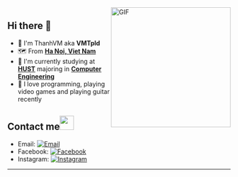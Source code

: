 <img align="right" alt="GIF" height="270px" src="https://media.giphy.com/media/du3J3cXyzhj75IOgvA/giphy.gif"/>

## Hi there 👋
- 🙋 I'm ThanhVM aka **VMTpld**
- 🗺 From **[Ha Noi, Viet Nam](https://en.wikipedia.org/wiki/Hanoi)**
- 📑 I'm currently studying at **[HUST](https://en.hust.edu.vn/home)** majoring in **[Computer Engineering](https://ts.hust.edu.vn/nganh-dao-tao/computer-engineering)**
- 🤟 I love programming, playing video games and playing guitar recently
## Contact me<img src="https://raw.githubusercontent.com/ShahriarShafin/ShahriarShafin/main/Assets/handshake.gif" height="32px">
- Email: [![Email](https://img.shields.io/badge/vuminhthanh8501-D14836?style=flat-square&logo=gmail&logoColor=white)](mailto:vuminhthanh8501@gmail.com)
- Facebook: [![Facebook](https://img.shields.io/badge/VMTpld-1877F2?style=flat-square&logo=facebook&logoColor=white)](https://www.facebook.com/VMTpld/)
- Instagram: [![Instagram](https://img.shields.io/badge/VMTpld-C13584?style=flat-square&logo=instagram&logoColor=white)](https://www.facebook.com/VMTpld/)
---